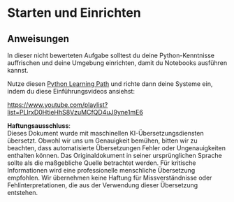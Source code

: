 # Starten und Einrichten

## Anweisungen

In dieser nicht bewerteten Aufgabe solltest du deine Python-Kenntnisse auffrischen und deine Umgebung einrichten, damit du Notebooks ausführen kannst.

Nutze diesen [Python Learning Path](https://docs.microsoft.com/learn/paths/python-language/?WT.mc_id=academic-77952-leestott) und richte dann deine Systeme ein, indem du diese Einführungsvideos ansiehst:

https://www.youtube.com/playlist?list=PLlrxD0HtieHhS8VzuMCfQD4uJ9yne1mE6

**Haftungsausschluss**:  
Dieses Dokument wurde mit maschinellen KI-Übersetzungsdiensten übersetzt. Obwohl wir uns um Genauigkeit bemühen, bitten wir zu beachten, dass automatisierte Übersetzungen Fehler oder Ungenauigkeiten enthalten können. Das Originaldokument in seiner ursprünglichen Sprache sollte als die maßgebliche Quelle betrachtet werden. Für kritische Informationen wird eine professionelle menschliche Übersetzung empfohlen. Wir übernehmen keine Haftung für Missverständnisse oder Fehlinterpretationen, die aus der Verwendung dieser Übersetzung entstehen.
